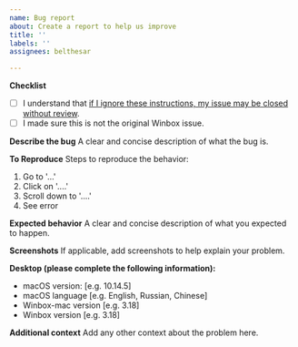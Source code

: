 ```yaml
---
name: Bug report
about: Create a report to help us improve
title: ''
labels: ''
assignees: belthesar

---
```


**Checklist**

- [ ] I understand that [if I ignore these instructions, my issue may be closed without review](https://github.com/nrlquaker/winbox-mac#reporting-bugs).
- [ ] I made sure this is not the original Winbox issue.

**Describe the bug**
A clear and concise description of what the bug is.

**To Reproduce**
Steps to reproduce the behavior:
1. Go to '...'
2. Click on '....'
3. Scroll down to '....'
4. See error

**Expected behavior**
A clear and concise description of what you expected to happen.

**Screenshots**
If applicable, add screenshots to help explain your problem.

**Desktop (please complete the following information):**
 - macOS version: [e.g. 10.14.5]
 - macOS language [e.g. English, Russian, Chinese]
 - Winbox-mac version [e.g. 3.18]
 - Winbox version [e.g. 3.18]

**Additional context**
Add any other context about the problem here.
